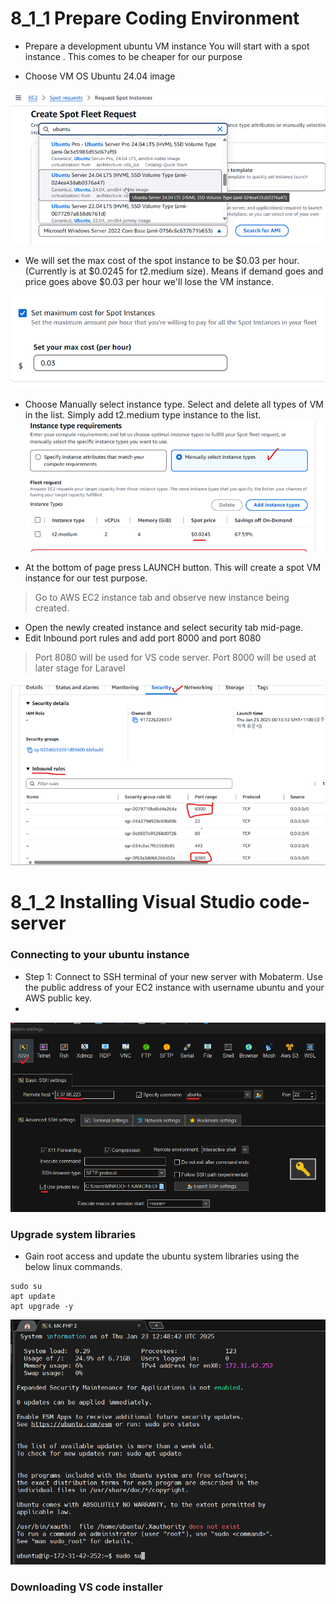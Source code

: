 # 8_1_1 Prepare Coding Environment

- Prepare a development ubuntu VM instance
  You will start with a spot instance .  This comes to be cheaper for our purpose
  
- Choose VM OS Ubuntu 24.04 image
  
![](https://github.com/hakansuku/D1APACTraining/blob/main/images/PHP/spot1.png?raw=true)

- We will set the max cost of the spot instance to be $0.03 per hour.  (Currently is at $0.0245 for t2.medium size). 
  Means if demand goes and price goes above $0.03 per hour we'll lose the VM instance. 

![](https://github.com/hakansuku/D1APACTraining/blob/main/images/PHP/spotprice.png?raw=true)

- Choose Manually select instance type. Select and delete all types of VM in the list. Simply add t2.medium type instance to the list. 
![](https://github.com/hakansuku/D1APACTraining/blob/main/images/PHP/vmtype.png?raw=true)

- At the bottom of page press LAUNCH button.   This will create a spot VM instance for our test purpose.
  
> Go to AWS EC2 instance tab and observe new instance being created. 

- Open the newly created instance and select security tab mid-page.
- Edit Inbound port rules and add port 8000 and port 8080
> Port 8080 will be used for VS code server.
> Port 8000 will be used at later stage for Laravel

![](https://github.com/hakansuku/D1APACTraining/blob/main/images/PHP/inbountport.png?raw=true)


# 8_1_2  Installing Visual Studio code-server
### Connecting to your ubuntu instance
- Step 1: Connect to SSH terminal of your new server with Mobaterm. Use the public address of your EC2 instance with username ubuntu and your AWS public key.
- 
![](https://github.com/hakansuku/D1APACTraining/blob/main/images/PHP/mobaterm.png?raw=true)

### Upgrade system libraries
- Gain root access and update the ubuntu system libraries using the below linux commands.
  
```
sudo su
apt update
apt upgrade -y
```
![](https://github.com/hakansuku/D1APACTraining/blob/main/images/PHP/mobaterm2.png?raw=true)

### Downloading VS code installer 


